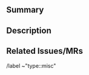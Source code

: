 ## Summary

<!-- Insert a summary here -->

## Description

<!-- Insert a description here -->

## Related Issues/MRs

<!-- Add links to other issues/MRs here -->

/label ~"type::misc"
